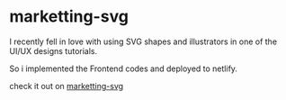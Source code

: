 # marketting-svg

I recently fell in love with using SVG shapes and illustrators in one of the UI/UX designs tutorials. 

So  i implemented the Frontend codes and deployed to netlify.

check it out on [marketting-svg](https://marketting-svg.netlify.com)
